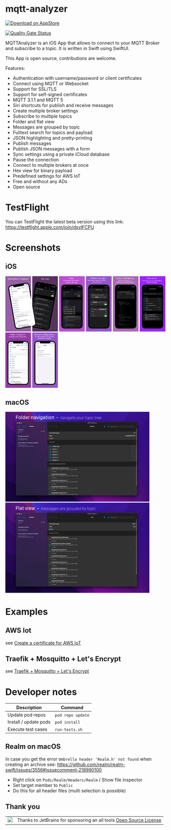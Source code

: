 # mqtt-analyzer

<a href="https://apps.apple.com/de/app/mqttanalyzer/id1493015317?mt=8">![Download on AppStore](https://linkmaker.itunes.apple.com/en-us/badge-lrg.svg?releaseDate=2020-01-07&kind=iossoftware&bubble=apple_music)</a>

[![Quality Gate Status](https://sonarcloud.io/api/project_badges/measure?project=philipparndt_mqtt-analyzer&metric=alert_status)](https://sonarcloud.io/dashboard?id=philipparndt_mqtt-analyzer)

MQTTAnalyzer is an iOS App that allows to connect to your MQTT Broker and
subscribe to a topic. It is written in Swift using SwiftUI.

This App is open source, contributions are welcome.

Features:
- Authentication with username/password or client certificates
- Connect using MQTT or Websocket
- Support for SSL/TLS
- Support for self-signed certificates
- MQTT 3.1.1 and MQTT 5
- Siri shortcuts for publish and receive messages
- Create multiple broker settings
- Subscribe to multiple topics
- Folder and flat view
- Messages are grouped by topic
- Fulltext search for topics and payload
- JSON highlighting and pretty-printing
- Publish messages
- Publish JSON messages with a form
- Sync settings using a private iCloud database
- Pause the connection
- Connect to multiple brokers at once
- Hex view for binary payload
- Predefined settings for AWS IoT
- Free and without any ADs
- Open source


# TestFlight

You can TestFlight the latest beta version using this link:
https://testflight.apple.com/join/dsvlFCPU

# Screenshots

## iOS
<p float="left">
<img src="https://github.com/philipparndt/mqtt-analyzer/raw/master/Docs/screenshot-1.png" width="80"/>
<img src="https://github.com/philipparndt/mqtt-analyzer/raw/master/Docs/screenshot-2.png" width="80"/>
<img src="https://github.com/philipparndt/mqtt-analyzer/raw/master/Docs/screenshot-3.png" width="80"/>
<img src="https://github.com/philipparndt/mqtt-analyzer/raw/master/Docs/screenshot-4.png" width="80"/>
<img src="https://github.com/philipparndt/mqtt-analyzer/raw/master/Docs/screenshot-5.png" width="80"/>
<img src="https://github.com/philipparndt/mqtt-analyzer/raw/master/Docs/screenshot-6.png" width="80"/>
<img src="https://github.com/philipparndt/mqtt-analyzer/raw/master/Docs/screenshot-7.png" width="80"/>
<img src="https://github.com/philipparndt/mqtt-analyzer/raw/master/Docs/screenshot-8.png" width="80"/>
</p>

## macOS
<p float="left">
<img src="https://github.com/philipparndt/mqtt-analyzer/raw/master/Docs/macos-screenshot-1.png" width="450"/>
<img src="https://github.com/philipparndt/mqtt-analyzer/raw/master/Docs/macos-screenshot-2.png" width="450"/>
</p>


# Examples

## AWS Iot

see [Create a certificate for AWS IoT](./examples/aws)

## Traefik + Mosquitto + Let's Encrypt

see [Traefik + Mosquitto + Let's Encrypt](./examples/traefik-tls)

# Developer notes

| Description           | Command           |
| --------------------- | ----------------- |
| Update pod repos      | `pod repo update` |
| Install / update pods | `pod install`     |
| Execute test cases    | `run-tests.sh`    |

## Realm on macOS
In case you get the error `Umbrella header 'Realm.h' not found` when creating an archive see:
https://github.com/realm/realm-swift/issues/3556#issuecomment-218990100

- Right click on `Pods/Realm/Headers/Realm` / Show file inspector
- Set target member to `Public`
- Do this for all header files (multi selection is possible)

## Thank you

<table>
  <tr>
  <td valign="center"><img src="https://resources.jetbrains.com/storage/products/company/brand/logos/jb_beam.png" width="40"/> </td>
  <td valign="center">Thanks to JetBrains for sponsoring an all tools <a href="https://www.jetbrains.com/community/opensource/#support">Open Source License</a></td>
  </tr>
</table>
